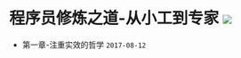 # 程序员修炼之道-从小工到专家  ![](https://img.shields.io/badge/%E7%AB%A0%E8%8A%82%E8%BF%9B%E5%BA%A6-1%2f8-green.svg)
* 第一章-注重实效的哲学 `2017-08-12`